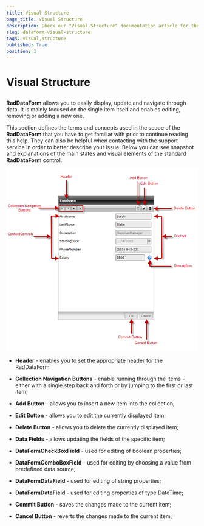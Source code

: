 ```yaml
---
title: Visual Structure
page_title: Visual Structure
description: Check our "Visual Structure" documentation article for the RadDataForm WPF control.
slug: dataform-visual-structure
tags: visual,structure
published: True
position: 1
---
```


# Visual Structure



## 

__RadDataForm__ allows you to easily display, update and navigate through data. It is mainly focused on the single item itself and enables editing, removing or adding a new one. 

This section defines the terms and concepts used in the scope of the __RadDataForm__ that you have to get familiar with prior to continue reading this help. They can also be helpful when contacting with the support service in order to better describe your issue. Below you can see snapshot and explanations of the main states and visual elements of the standard __RadDataForm__ control.

 ![](images/dataForm_VisualStructure.png)

* __Header__ - enables you to set the appropriate header for the RadDataForm 

* __Collection Navigation Buttons__ - enable running through the items - either with a single step back and forth or by jumping to the first or last item;

* __Add Button__ - allows you to insert a new item into the collection;

* __Edit Button__ - allows you to edit the currently displayed item;

* __Delete Button__ - allows you to delete the currently displayed item;

* __Data Fields__ - allows updating the fields of the specific item;

* __DataFormCheckBoxField__ - used for editing of boolean properties;

* __DataFormComboBoxField__ - used for editing by choosing a value from predefined data source;

* __DataFormDataField__ - used for editing of string properties;

* __DataFormDateField__ - used for editing properties of type DateTime;

* __Commit Button__ - saves the changes made to the current item;

* __Cancel Button__ - reverts the changes made to the current item;     
